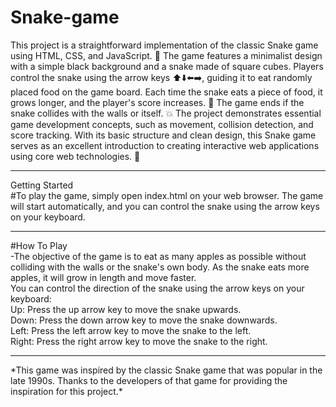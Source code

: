 # Snake-game

This project is a straightforward implementation of the classic Snake game using HTML, CSS, and JavaScript. 🐍 The game features a minimalist design with a simple black background and a snake made of square cubes. Players control the snake using the arrow keys ⬆️⬇️⬅️➡️, guiding it to eat randomly placed food on the game board. Each time the snake eats a piece of food, it grows longer, and the player's score increases. 🍎 The game ends if the snake collides with the walls or itself. 💥 The project demonstrates essential game development concepts, such as movement, collision detection, and score tracking. With its basic structure and clean design, this Snake game serves as an excellent introduction to creating interactive web applications using core web technologies. 🚀
<br>
<hr>
Getting Started<br>
#To play the game, simply open index.html on your web browser. The game will start automatically, and you can control the snake using the arrow keys on your keyboard.

<hr>

#How To Play<br>
-The objective of the game is to eat as many apples as possible without colliding with the walls or the snake's own body. As the snake eats more apples, it will grow in length and move faster.
<br>
You can control the direction of the snake using the arrow keys on your keyboard:<br>
Up: Press the up arrow key to move the snake upwards.<br>
Down: Press the down arrow key to move the snake downwards.<br>
Left: Press the left arrow key to move the snake to the left.<br>
Right: Press the right arrow key to move the snake to the right.<br>


<hr>
*This game was inspired by the classic Snake game that was popular in the late 1990s. Thanks to the developers of that game for providing the inspiration for this project.*
